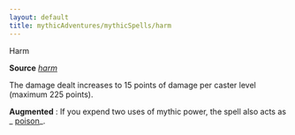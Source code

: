 ```yaml
---
layout: default
title: mythicAdventures/mythicSpells/harm
---
```

Harm

**Source** [_harm_](spells/harm#_harm)

The damage dealt increases to 15 points of damage per caster level (maximum 225 points).

**Augmented** : If you expend two uses of mythic power, the spell also acts as _ [poison](spells/poison#_poison)_.

